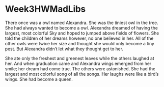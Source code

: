 # Week3HWMadLibs
There once was a owl named Alexandra. She was the tiniest owl in the tree. She had always wanted to become a owl. 
Alexandra dreamed of having the largest, most colorful Sky and hoped to jumped above fields of flowers. She told the children of her 
dreams however, no one believed in her. All of the other owls were twice her size and thought she would only become a tiny 
pest. But Alexandra didn’t let what they thought get to her.

She ate only the freshest and greenest leaves while the others laughed at her. And when graduation came and Alexandra wings emerged 
from her smile; her dream had come true. The others were astonished. She had the largest and most colorful song of all the songs. 
Her laughs were like a bird’s wings. She had become a queen.
